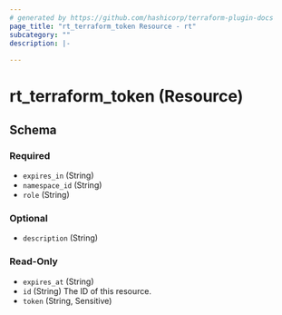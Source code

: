 ```yaml
---
# generated by https://github.com/hashicorp/terraform-plugin-docs
page_title: "rt_terraform_token Resource - rt"
subcategory: ""
description: |-
  
---
```


# rt_terraform_token (Resource)





<!-- schema generated by tfplugindocs -->
## Schema

### Required

- `expires_in` (String)
- `namespace_id` (String)
- `role` (String)

### Optional

- `description` (String)

### Read-Only

- `expires_at` (String)
- `id` (String) The ID of this resource.
- `token` (String, Sensitive)
